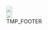 <!--this adds the footer to all slides, depends on footer class in css-->
<div class="footer" style="left: 5%;"><img src="https://mirrors.creativecommons.org/presskit/icons/cc.svg" style = "max-width: 40%; opacity: 0.5;"></img></div>
<div class="footer" style="left: 7.5%;"><img src="https://mirrors.creativecommons.org/presskit/icons/by.svg" style = "max-width: 40%; opacity: 0.5;"></img></div>
<div class="footer" style="left: 40%;">TMP_FOOTER</div>

